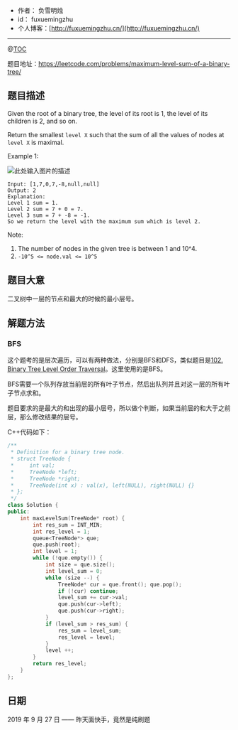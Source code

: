 

- 作者：    负雪明烛
- id：      fuxuemingzhu
- 个人博客：[http://fuxuemingzhu.cn/](http://fuxuemingzhu.cn/)

---
@[TOC](目录)

题目地址：https://leetcode.com/problems/maximum-level-sum-of-a-binary-tree/

## 题目描述

Given the root of a binary tree, the level of its root is 1, the level of its children is 2, and so on.

Return the smallest `level X` such that the sum of all the values of nodes at `level X` is maximal.

Example 1:

![此处输入图片的描述][1]

    Input: [1,7,0,7,-8,null,null]
    Output: 2
    Explanation: 
    Level 1 sum = 1.
    Level 2 sum = 7 + 0 = 7.
    Level 3 sum = 7 + -8 = -1.
    So we return the level with the maximum sum which is level 2.

Note:

1. The number of nodes in the given tree is between 1 and 10^4.
1. `-10^5 <= node.val <= 10^5`


## 题目大意

二叉树中一层的节点和最大的时候的最小层号。

## 解题方法

### BFS

这个题考的是层次遍历，可以有两种做法，分别是BFS和DFS，类似题目是[102. Binary Tree Level Order Traversal][2]。这里使用的是BFS。

BFS需要一个队列存放当前层的所有叶子节点，然后出队列并且对这一层的所有叶子节点求和。

题目要求的是最大的和出现的最小层号，所以做个判断，如果当前层的和大于之前层，那么修改结果的层号。

C++代码如下：

```cpp
/**
 * Definition for a binary tree node.
 * struct TreeNode {
 *     int val;
 *     TreeNode *left;
 *     TreeNode *right;
 *     TreeNode(int x) : val(x), left(NULL), right(NULL) {}
 * };
 */
class Solution {
public:
    int maxLevelSum(TreeNode* root) {
        int res_sum = INT_MIN;
        int res_level = 1;
        queue<TreeNode*> que;
        que.push(root);
        int level = 1;
        while (!que.empty()) {
            int size = que.size();
            int level_sum = 0;
            while (size --) {
                TreeNode* cur = que.front(); que.pop();
                if (!cur) continue;
                level_sum += cur->val;
                que.push(cur->left);
                que.push(cur->right);
            }
            if (level_sum > res_sum) {
                res_sum = level_sum;
                res_level = level;
            }
            level ++;
        }
        return res_level;
    }
};
```

## 日期

2019 年 9 月 27 日 —— 昨天面快手，竟然是纯刷题


  [1]: https://assets.leetcode.com/uploads/2019/05/03/capture.JPG
  [2]: https://blog.csdn.net/fuxuemingzhu/article/details/79616156
